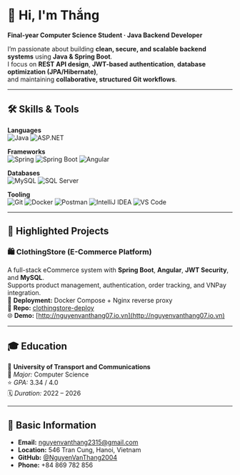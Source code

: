 # 👋 Hi, I'm Thắng
**Final-year Computer Science Student · Java Backend Developer**  

I’m passionate about building **clean, secure, and scalable backend systems** using **Java & Spring Boot**.  
I focus on **REST API design**, **JWT-based authentication**, **database optimization (JPA/Hibernate)**,  
and maintaining **collaborative, structured Git workflows**.

---

## 🛠️ Skills & Tools

**Languages**  
![Java](https://img.shields.io/badge/Java-007396?logo=openjdk&logoColor=white)
![ASP.NET](https://img.shields.io/badge/ASP.NET-512BD4?logo=dotnet&logoColor=white)

**Frameworks**  
![Spring](https://img.shields.io/badge/Spring-6DB33F?logo=spring&logoColor=white)
![Spring Boot](https://img.shields.io/badge/Spring%20Boot-6DB33F?logo=springboot&logoColor=white)
![Angular](https://img.shields.io/badge/Angular-DD0031?logo=angular&logoColor=white)

**Databases**  
![MySQL](https://img.shields.io/badge/MySQL-4479A1?logo=mysql&logoColor=white)
![SQL Server](https://img.shields.io/badge/SQL%20Server-CC2927?logo=microsoftsqlserver&logoColor=white)

**Tooling**  
![Git](https://img.shields.io/badge/Git-F05032?logo=git&logoColor=white)
![Docker](https://img.shields.io/badge/Docker-2496ED?logo=docker&logoColor=white)
![Postman](https://img.shields.io/badge/Postman-FF6C37?logo=postman&logoColor=white)
![IntelliJ IDEA](https://img.shields.io/badge/IntelliJ%20IDEA-000000?logo=intellijidea&logoColor=white)
![VS Code](https://img.shields.io/badge/VS%20Code-007ACC?logo=visual-studio-code&logoColor=white)

---

## 🔭 Highlighted Projects

### 🛍️ ClothingStore (E-Commerce Platform)
A full-stack eCommerce system with **Spring Boot**, **Angular**, **JWT Security**, and **MySQL**.  
Supports product management, authentication, order tracking, and VNPay integration.  
🚀 **Deployment:** Docker Compose + Nginx reverse proxy  
🔗 **Repo:** [clothingstore-deploy](https://github.com/NguyenVanThang2004/clothingstore-deploy)  
🌐 **Demo:** [http://nguyenvanthang07.io.vn](http://nguyenvanthang07.io.vn)

---

## 🎓 Education

🎯 **University of Transport and Communications**  
📘 *Major:* Computer Science  
⭐ *GPA:* 3.34 / 4.0  
🗓️ *Duration:* 2022 – 2026

---

## 📌 Basic Information

- **Email:** [nguyenvanthang2315@gmail.com](mailto:nguyenvanthang2315@gmail.com)  
- **Location:** 546 Tran Cung, Hanoi, Vietnam  
- **GitHub:** [@NguyenVanThang2004](https://github.com/NguyenVanThang2004)  
- **Phone:** +84 869 782 856
